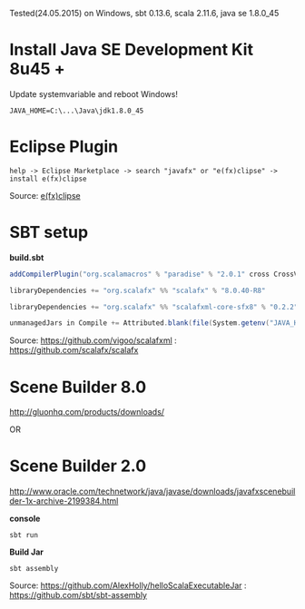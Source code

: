 Tested(24.05.2015) on Windows, sbt 0.13.6, scala 2.11.6, java se 1.8.0_45

# **Install Java SE Development Kit 8u45 +**

Update systemvariable and reboot Windows!

```
JAVA_HOME=C:\...\Java\jdk1.8.0_45
```

# **Eclipse Plugin**

```help -> Eclipse Marketplace -> search "javafx" or "e(fx)clipse" -> install e(fx)clipse```

Source: [e(fx)clipse](http://www.eclipse.org/efxclipse/install.html)

# **SBT setup**

**build.sbt**

```sbt
addCompilerPlugin("org.scalamacros" % "paradise" % "2.0.1" cross CrossVersion.full)

libraryDependencies += "org.scalafx" %% "scalafx" % "8.0.40-R8"

libraryDependencies += "org.scalafx" %% "scalafxml-core-sfx8" % "0.2.2"

unmanagedJars in Compile += Attributed.blank(file(System.getenv("JAVA_HOME") + "/jre/lib/ext/jfxrt.jar"))
```

Source: https://github.com/vigoo/scalafxml : https://github.com/scalafx/scalafx


# **Scene Builder 8.0**
http://gluonhq.com/products/downloads/

OR

# **Scene Builder 2.0**
http://www.oracle.com/technetwork/java/javase/downloads/javafxscenebuilder-1x-archive-2199384.html

**console**

```
sbt run
```

**Build Jar**

```
sbt assembly
```

Source: https://github.com/AlexHolly/helloScalaExecutableJar : https://github.com/sbt/sbt-assembly
